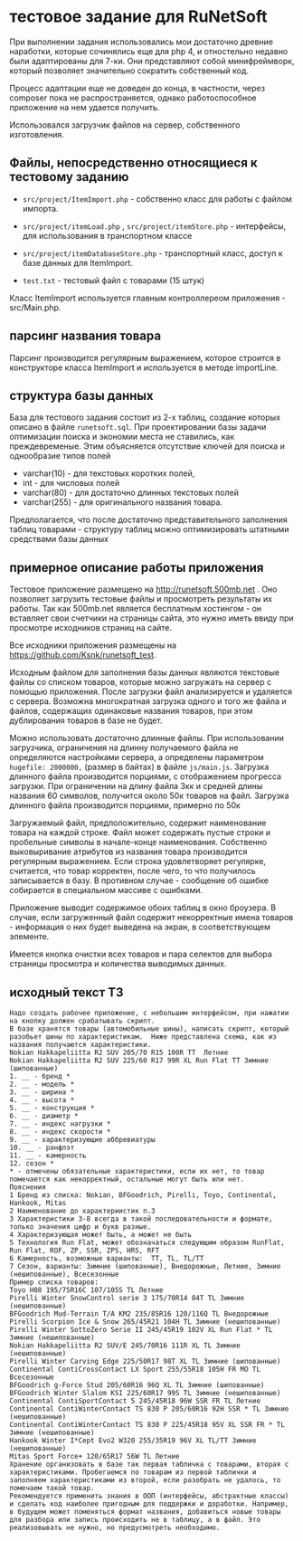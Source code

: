 # тестовое задание для RuNetSoft

При выполнении задания использовались мои достаточно древние наработки, которые сочинялись еще для php 4, и отностельно недавно были адаптированы для 7-ки. Они представляют собой минифреймворк, который позволяет значительно сократить собственный код. 

Процесс адаптации еще не доведен до конца, в частности, через composer пока не распространяется, однако работоспособное приложение на нем удается получить. 

Использовался загрузчик файлов на сервер, собственного изготовления.

## Файлы, непосредственно относящиеся к тестовому заданию

- `src/project/ItemImport.php` - собственно класс для работы с файлом импорта.
- `src/project/itemLoad.php` , `src/project/itemStore.php` - интерфейсы, для использования в транспортном классе
- `src/project/itemDatabaseStore.php` - транспортный класс, доступ к базе данных для ItemImport.

- `test.txt` - тестовый файл с товарами (15 штук)

Класс ItemImport используется главным контроллереом приложения - src/Main.php.

## парсинг названия товара

Парсинг производится регулярным выражением, которое строится в конструкторе класса ItemImport и используется в методе importLine. 

## структура базы данных

База для тестового задания состоит из 2-х таблиц, создание которых описано в файле `runetsoft.sql`. При проектировании базы  задачи оптимизации поиска и экономии места не ставились, как преждевременые. Этим объясняется отсутствие ключей для поиска и однообразие типов полей

- varchar(10) - для текстовых коротких полей,
- int - для числовых полей
- varchar(80) - для достаточно длинных текстовых полей
- varchar(255) - для оригинального названия товара.

Предполагается, что после достаточно представительного заполнения таблиц товарами - структуру таблиц можно оптимизировать штатными средствами базы данных

## примерное описание работы приложения

Тестовое приложение размещено на http://runetsoft.500mb.net . Оно позволяет загрузить тестовые файлы и просмотреть результаты их работы. Так как 500mb.net является бесплатным хостингом - он вставляет свои счетчики на страницы сайта, это нужно иметь ввиду при просмотре исходников страниц на сайте.

Все исходники приложения размещены на https://github.com/Ksnk/runetsoft_test.

Исходным файлом для заполнения базы данных являются текстовые файлы со списком товаров, которые можно загружать на сервер с помощью приложения. После загрузки файл анализируется и удаляется с сервера. Возможна многократная загрузка одного и того же файла и файлов, содержащих одинаковые названия товаров, при этом дублирования товаров в базе не будет.

Можно использовать достаточно длинные файлы. При использовании загрузчика, ограничения на длинну получаемого файла не определяются настройками сервера, а определены параметром 
`hugefile: 2000000,` (размер в байтах) в файле `js/main.js`. Загрузка длинного файла производится порциями, с отображением прогресса загрузки. При ограничении на длину файла 3кк и средней длины названия 60 символов, получится около 50к товаров на файл. Загрузка длинного файла производится порциями, примерно по 50к

Загружаемый файл, предположительно, содержит наименование товара на каждой строке. Файл может содержать пустые строки и пробельные символы в начале-конце наименования.
Собственно выковыривание атрибутов из названия товара производится регулярным выражением. Если строка удовлетворяет регулярке, считается, что товар корректен, после чего, то что получилось записывается в базу. В противном случае - сообщение об ошибке собирается в специальном массиве с ошибками.

Приложение выводит содержимое обоих таблиц в окно броузера. В случае, если загруженный файл содержит некорректные имена товаров - информация о них будет выведена на экран, в соответствующем элементе.

Имеется кнопка очистки всех товаров и пара селектов для выбора страницы просмотра и количества выводимых данных.

## исходный текст ТЗ
```
Надо создать рабочее приложение, с небольшим интерфейсом, при нажатии на кнопку должен срабатывать скрипт.
В базе хранятся товары (автомобильные шины), написать скрипт, который разобьет шины по характеристикам.  Ниже представлена схема, как из названия получаются характеристики. 
Nokian Hakkapeliitta R2 SUV 205/70 R15 100R TT  Летние
Nokian Hakkapeliitta R2 SUV 225/60 R17 99R XL Run Flat TT Зимние (шипованные)
1. __ - бренд *
2. __ - модель *
3. __ - ширина *
4. __ - высота *
5. __ - конструкция *
6. __ - диаметр *
7. __ - индекс нагрузки *
8. __ - индекс скорости *
9. __ - характеризующие аббревиатуры
10. __ - ранфлэт
11. __ - камерность
12. сезон *
* - отмечены обязательные характеристики, если их нет, то товар помечается как некорректный, остальные могут быть или нет.
Пояснения
1 Бренд из списка: Nokian, BFGoodrich, Pirelli, Toyo, Continental,  Hankook, Mitas
2 Наименование до характериистик п.3
3 Характеристики 3-8 всегда в такой последовательности и формате, только значения цифр и букв разные.
4 Характеризующая может быть, а может не быть
5 Технология Run Flat, может обозначаться следующим образом RunFlat, Run Flat, ROF, ZP, SSR, ZPS, HRS, RFT
6 Камерность, возможные варианты:  ТТ, TL, TL/TT
7 Сезон, варианты: Зимние (шипованные), Внедорожные, Летние, Зимние (нешипованные), Всесезонные
Пример списка товаров:
Toyo H08 195/75R16C 107/105S TL Летние
Pirelli Winter SnowControl serie 3 175/70R14 84T TL Зимние (нешипованные)
BFGoodrich Mud-Terrain T/A KM2 235/85R16 120/116Q TL Внедорожные
Pirelli Scorpion Ice & Snow 265/45R21 104H TL Зимние (нешипованные)
Pirelli Winter SottoZero Serie II 245/45R19 102V XL Run Flat * TL Зимние (нешипованные)
Nokian Hakkapeliitta R2 SUV/Е 245/70R16 111R XL TL Зимние (нешипованные)
Pirelli Winter Carving Edge 225/50R17 98T XL TL Зимние (шипованные)
Continental ContiCrossContact LX Sport 255/55R18 105H FR MO TL Всесезонные
BFGoodrich g-Force Stud 205/60R16 96Q XL TL Зимние (шипованные)
BFGoodrich Winter Slalom KSI 225/60R17 99S TL Зимние (нешипованные)
Continental ContiSportContact 5 245/45R18 96W SSR FR TL Летние
Continental ContiWinterContact TS 830 P 205/60R16 92H SSR * TL Зимние (нешипованные)
Continental ContiWinterContact TS 830 P 225/45R18 95V XL SSR FR * TL Зимние (нешипованные)
Hankook Winter I*Cept Evo2 W320 255/35R19 96V XL TL/TT Зимние (нешипованные)
Mitas Sport Force+ 120/65R17 56W TL Летние
Хранение организовать в базе так первая табличка с товарами, вторая с характеристиками. Пробегаемся по товарам из первой таблички и заполняем характеристиками из второй, если разобрать не удалось, то помечаем такой товар. 
Рекомендуется применить знания в ООП (интерфейсы, абстрактные классы)  и сделать код наиболее пригодным для поддержки и доработки. Например, в будущем может поменяться формат названия, добавиться новые товары для разбора или запись происходить не в таблицу, а в файл. Это реализовывать не нужно, но предусмотреть необходимо.
```